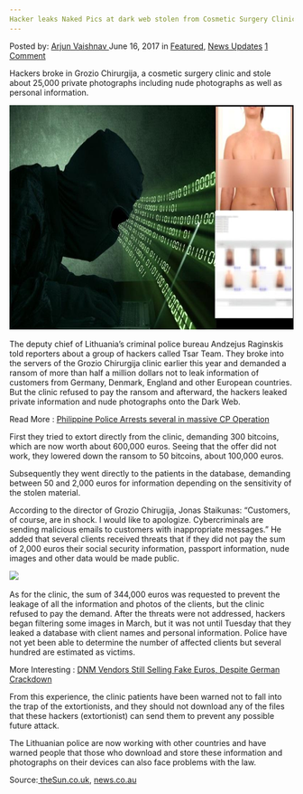 ```yaml
---
Hacker leaks Naked Pics at dark web stolen from Cosmetic Surgery Clinic
---
```

<article class="post-listing post-20668 post type-post status-publish format-standard has-post-thumbnail hentry  tag-clinic tag-cosmetic tag-dark tag-hacker tag-leaks tag-naked tag-pics tag-stolen tag-surgery tag-web">
    <div class="post-inner">
        <span>Posted by: <a href="https://www.deepdotweb.com/author/arjunvaishnav/" title="">Arjun Vaishnav </a></span>
    <span>June 16, 2017</span>
    <span>in <a href="https://www.deepdotweb.com/category/deepdot-news/" rel="category tag">Featured</a>, <a href="https://www.deepdotweb.com/category/news-updates/" rel="category tag">News Updates</a></span>
    <span><a href="https://www.deepdotweb.com/2017/06/16/hacker-leaks-naked-pics-dark-web-stolen-cosmetic-surgery-clinic/#comments">1 Comment</a></span>
    </p>
    <div class="clear"></div>
    <div class="entry">
    <p>Hackers broke in Grozio Chirurgija, a cosmetic surgery clinic and stole about 25,000 private photographs including nude photographs as well as personal information.</p>
    <p><img class="aligncenter wp-image-20679" src="/imgs/2017/06/word-image-94.jpeg" alt="" width="660" height="397"/></p>
    <p>The deputy chief of Lithuania’s criminal police bureau Andzejus Raginskis told reporters about a group of hackers called Tsar Team. They broke into the servers of the Grozio Chirurgija clinic earlier this year and demanded a ransom of more than half a million dollars not to leak information of customers from Germany, Denmark, England and other European countries. But the clinic refused to pay the ransom and afterward, the hackers leaked private information and nude photographs onto the Dark Web.</p>
    <p>Read More : <a href="https://www.deepdotweb.com/2017/05/30/philippine-police-arrest-several-massive-cp-operation/">Philippine Police Arrests several in massive CP Operation</a></p>
    <p>First they tried to extort directly from the clinic, demanding 300 bitcoins, which are now worth about 600,000 euros. Seeing that the offer did not work, they lowered down the ransom to 50 bitcoins, about 100,000 euros.</p>
    <p>Subsequently they went directly to the patients in the database, demanding between 50 and 2,000 euros for information depending on the sensitivity of the stolen material.</p>
    <p>According to the director of Grozio Chirugija, Jonas Staikunas: &#8220;Customers, of course, are in shock. I would like to apologize. Cybercriminals are sending malicious emails to customers with inappropriate messages.” He added that several clients received threats that if they did not pay the sum of 2,000 euros their social security information, passport information, nude images and other data would be made public.</p>
    <p><img class="wp-image-20680" src="/imgs/2017/06/word-image-30.png" srcset="/imgs/2017/06/word-image-30.png 824w, /imgs/2017/06/word-image-30-300x200.png 300w" sizes="(max-width: 824px) 100vw, 824px"/></p>
    <p>As for the clinic, the sum of 344,000 euros was requested to prevent the leakage of all the information and photos of the clients, but the clinic refused to pay the demand. After the threats were not addressed, hackers began filtering some images in March, but it was not until Tuesday that they leaked a database with client names and personal information. Police have not yet been able to determine the number of affected clients but several hundred are estimated as victims.</p>
    <p>More Interesting : <a href="https://www.deepdotweb.com/2017/05/31/dnm-vendors-still-selling-fake-euros-despite-german-crackdown/">DNM Vendors Still Selling Fake Euros, Despite German Crackdown</a></p>
    <p>From this experience, the clinic patients have been warned not to fall into the trap of the extortionists, and they should not download any of the files that these hackers (extortionist) can send them to prevent any possible future attack.</p>
    <p>The Lithuanian police are now working with other countries and have warned people that those who download and store these information and photographs on their devices can also face problems with the law.</p>
    <p>Source:<a href="https://www.thesun.co.uk/news/3688724/plastic-surgery-clinic-hacked-nude-pics-celebs-brits-on-dark-web/"> theSun.co.uk</a>, <a href="http://www.news.com.au/technology/online/hacking/celebs-among-victims-of-hackers-who-stole-and-release-plastic-surgerys-beforeandafter-pictures/news-story/1682dfbb60d259b4203caddac2f7e66c">news.co.au</a></p>
    </div>
    <span style="display:none"><a href="https://www.deepdotweb.com/tag/clinic/" rel="tag">clinic</a> <a href="https://www.deepdotweb.com/tag/cosmetic/" rel="tag">cosmetic</a> <a href="https://www.deepdotweb.com/tag/dark/" rel="tag">dark</a> <a href="https://www.deepdotweb.com/tag/hacker/" rel="tag">hacker</a> <a href="https://www.deepdotweb.com/tag/leaks/" rel="tag">leaks</a> <a href="https://www.deepdotweb.com/tag/naked/" rel="tag">naked</a> <a href="https://www.deepdotweb.com/tag/pics/" rel="tag">pics</a> <a href="https://www.deepdotweb.com/tag/stolen/" rel="tag">stolen</a> <a href="https://www.deepdotweb.com/tag/surgery/" rel="tag">surgery</a> <a href="https://www.deepdotweb.com/tag/web/" rel="tag">web</a></span> <span style="display:none" class="updated">2017-06-16</span>
    <div style="display:none" class="vcard author" itemprop="author" itemscope itemtype="http://schema.org/Person"><strong class="fn" itemprop="name"><a href="https://www.deepdotweb.com/author/arjunvaishnav/" title="Posts by Arjun Vaishnav" rel="author">Arjun Vaishnav</a></strong></div>
    </div>
</article>

